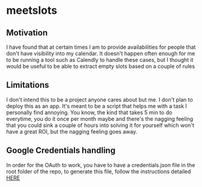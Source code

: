 # meetslots

## Motivation
I have found that at certain times I am to provide availabilities for people that don't have visibility 
into my calendar. It doesn't happen often enough for me to be running a tool such as Calendly to handle 
these cases, but I thought it would be useful to be able to extract empty slots based on a couple of 
rules

## Limitations

I don't intend this to be a project anyone cares about but me. I don't plan to deploy this as an app. 
It's meant to be a script that helps me with a task I personally find annoying. You know, the kind that
takes 5 min to do everytime, you do it once per month maybe and there's the nagging feeling that you could
sink a couple of hours into solving it for yourself which won't have a great ROI, but the nagging feeling
goes away.

## Google Credentials handling

In order for the OAuth to work, you have to have a credentials.json file in the root folder of the repo, to
generate this file, follow the instructions detailed [HERE](https://google-calendar-simple-api.readthedocs.io/en/latest/getting_started.html#getting-started)